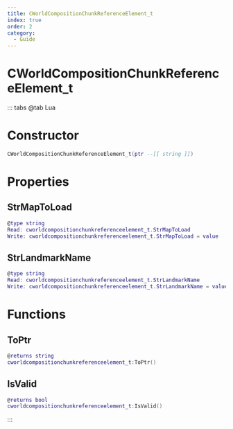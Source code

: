 ```yaml
---
title: CWorldCompositionChunkReferenceElement_t
index: true
order: 2
category:
  - Guide
---
```


# CWorldCompositionChunkReferenceElement_t

::: tabs
@tab Lua
# Constructor
```lua
CWorldCompositionChunkReferenceElement_t(ptr --[[ string ]])
```
# Properties
## StrMapToLoad 
```lua
@type string
Read: cworldcompositionchunkreferenceelement_t.StrMapToLoad
Write: cworldcompositionchunkreferenceelement_t.StrMapToLoad = value
```
## StrLandmarkName 
```lua
@type string
Read: cworldcompositionchunkreferenceelement_t.StrLandmarkName
Write: cworldcompositionchunkreferenceelement_t.StrLandmarkName = value
```
# Functions
## ToPtr
```lua
@returns string
cworldcompositionchunkreferenceelement_t:ToPtr()
```
## IsValid
```lua
@returns bool
cworldcompositionchunkreferenceelement_t:IsValid()
```

:::